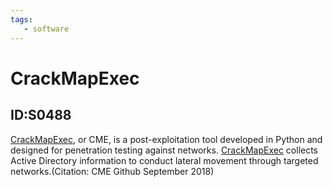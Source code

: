 ```yaml
---
tags:
   - software
---
```

# CrackMapExec
## ID:S0488
[CrackMapExec](software/S0488), or CME, is a post-exploitation tool developed in Python and designed for penetration testing against networks. [CrackMapExec](software/S0488) collects Active Directory information to conduct lateral movement through targeted networks.(Citation: CME Github September 2018)
